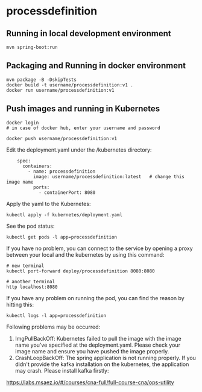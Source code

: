 # processdefinition

## Running in local development environment

```
mvn spring-boot:run
```

## Packaging and Running in docker environment

```
mvn package -B -DskipTests
docker build -t username/processdefinition:v1 .
docker run username/processdefinition:v1
```

## Push images and running in Kubernetes

```
docker login 
# in case of docker hub, enter your username and password

docker push username/processdefinition:v1
```

Edit the deployment.yaml under the /kubernetes directory:
```
    spec:
      containers:
        - name: processdefinition
          image: username/processdefinition:latest   # change this image name
          ports:
            - containerPort: 8080

```

Apply the yaml to the Kubernetes:
```
kubectl apply -f kubernetes/deployment.yaml
```

See the pod status:
```
kubectl get pods -l app=processdefinition
```

If you have no problem, you can connect to the service by opening a proxy between your local and the kubernetes by using this command:
```
# new terminal
kubectl port-forward deploy/processdefinition 8080:8080

# another terminal
http localhost:8080
```

If you have any problem on running the pod, you can find the reason by hitting this:
```
kubectl logs -l app=processdefinition
```

Following problems may be occurred:

1. ImgPullBackOff:  Kubernetes failed to pull the image with the image name you've specified at the deployment.yaml. Please check your image name and ensure you have pushed the image properly.
1. CrashLoopBackOff: The spring application is not running properly. If you didn't provide the kafka installation on the kubernetes, the application may crash. Please install kafka firstly:

https://labs.msaez.io/#/courses/cna-full/full-course-cna/ops-utility

